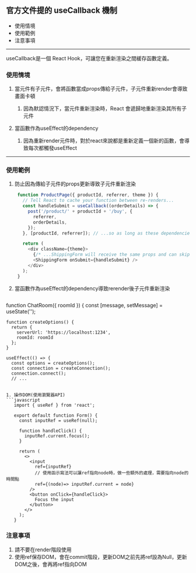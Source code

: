 ## 官方文件提的 useCallback 機制

- 使用情境
- 使用範例
- 注意事項

---

useCallback是一個 React Hook，可讓您在重新渲染之間緩存函數定義。

### 使用情境

1.  當元件有子元件，會將函數當成props傳給子元件，子元件重新render會導致畫面卡頓
    
    1. 因為默認情況下，當元件重新渲染時，React 會遞歸地重新渲染其所有子元件
1.  當函數作為useEffect的dependency
    1. 因為重新render元件時，對於react來說都是重新定義一個新的函數，會導致每次都觸發useEffect 

---

### 使用範例

1. 防止因為傳給子元件的props更新導致子元件重新渲染

   ```javascript
    function ProductPage({ productId, referrer, theme }) {
      // Tell React to cache your function between re-renders...
      const handleSubmit = useCallback((orderDetails) => {
        post('/product/' + productId + '/buy', {
          referrer,
          orderDetails,
        });
      }, [productId, referrer]); // ...so as long as these dependencies don't change...

      return (
        <div className={theme}>
          {/* ...ShippingForm will receive the same props and can skip re-rendering */}
          <ShippingForm onSubmit={handleSubmit} />
        </div>
      );
    }
   ```

1. 當函數作為useEffect的dependency導致rerender後子元件重新渲染

   ```javascript
  function ChatRoom({ roomId }) {
    const [message, setMessage] = useState('');

    function createOptions() {
      return {
        serverUrl: 'https://localhost:1234',
        roomId: roomId
      };
    }

    useEffect(() => {
      const options = createOptions();
      const connection = createConnection();
      connection.connect();
      // ...
   ```

1. 操作DOM(使用瀏覽器API)
   ```javascript
      import { useRef } from 'react';

      export default function Form() {
        const inputRef = useRef(null);

        function handleClick() {
          inputRef.current.focus();
        }

        return (
          <>
            <input 
              ref={inputRef} 
              // 使用函示寫法可以讓ref指向node時，做一些額外的處理，需要指向node的時間點
              ref={(node)=> inputRef.current = node}
            />
            <button onClick={handleClick}>
              Focus the input
            </button>
          </>
        );
      }
   ```


### 注意事項
1. 請不要在render階段使用
1. 使用ref保存DOM，會在commit階段，更新DOM之前先將ref設為Null，更新DOM之後，會再將ref指向DOM